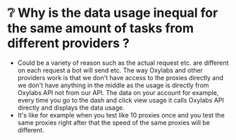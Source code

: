 # ❔ Why is the data usage inequal for the same amount of tasks from different providers ?

* Could be a variety of reason such as the actual request etc. are different on each request a bot will send etc. The way Oxylabs and other providers work is that we don't have access to the proxies directly and we don't have anything in the middle as the usage is directly from Oxylabs API not from our API. The data on your account for example, every time you go to the dash and click view usage it calls Oxylabs API directly and displays the data usage.
* It's like for example when you test like 10 proxies once and you test the same proxies right after that the speed of the same proxies will be different.
